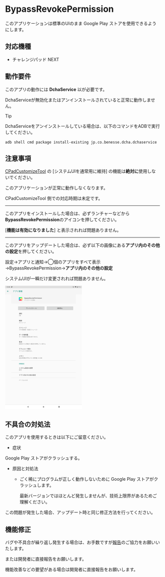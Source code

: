 # BypassRevokePermission

このアプリケーションは標準のUIのまま Google Play ストアを使用できるようにします。

## 対応機種

- チャレンジパッド NEXT

## 動作要件

このアプリの動作には **DchaService** 以が必要です。

DchaServiceが無効化またはアンインストールされていると正常に動作しません。

> [!TIP]
> DchaServiceをアンインストールしている場合は、以下のコマンドをADBで実行してください。
> ```
> adb shell cmd package install-existing jp.co.benesse.dcha.dchaservice
> ```
 
## 注意事項

[CPadCustomizeTool](https://github.com/Kobold831/CPadCustomizeTool) の \[システムUIを通常用に維持\] の機能は**絶対に**使用しないでください。

このアプリケーションが正常に動作しなくなります。

CPadCustomizeTool 側での対応時期は未定です。

---

このアプリをインストールした場合は、必ずランチャーなどから**BypassRevokePermission**のアイコンを押してください。

\[**機能は有効になりました**\] と表示されれば問題ありません。

---

このアプリをアップデートした場合は、必ず以下の画像にある**アプリ内のその他の設定**を押してください。

設定→アプリと通知→◯個のアプリをすべて表示→BypassRevokePermission→**アプリ内のその他の設定**

システムUIが一瞬だけ変更されれば問題ありません。

<a href="#"><img src="images/image-01.png" height="400"></a>

## 不具合の対処法

このアプリを使用するときは以下にご留意ください。

- 症状

Google Play ストアがクラッシュする。

- 原因と対処法
  - ごく稀にプログラムが正しく動作しないために Google Play ストアがクラッシュします。

    最新バージョンではほとんど発生しませんが、技術上限界があるためご理解ください。

この問題が発生した場合、アップデート時と同じ修正方法を行ってください。

## 機能修正

バグや不具合が繰り返し発生する場合は、お手数ですが[報告](https://github.com/Kobold831/BypassRevokePermission/issues)のご協力をお願いいたします。

または開発者に直接報告をお願いします。

機能改善などの要望がある場合は開発者に直接報告をお願いします。
